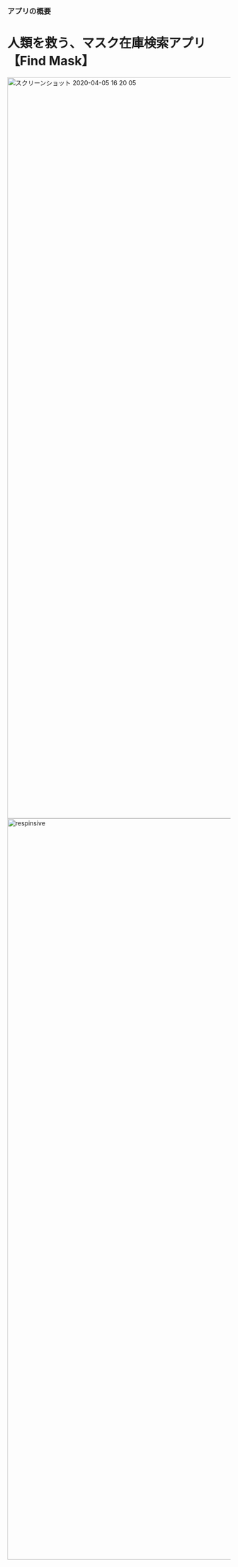 ### アプリの概要

# 人類を救う、マスク在庫検索アプリ【Find Mask】
<img width="1671" alt="スクリーンショット 2020-04-05 16 20 05" src="https://user-images.githubusercontent.com/61132935/78469166-87a8c200-7759-11ea-8ea8-c04be4b54a6e.png">

<img width="1671" alt="respinsive" src="https://user-images.githubusercontent.com/61132935/78469806-44515200-775f-11ea-848c-208a26aad747.PNG">
